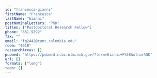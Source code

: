 ```yaml
---
id: "francesca-gianni"
firstName: "Francesca"
lastName: "Gianni"
postNominalLetters: "PhD"
titles: ["Postdoctoral Research Fellow"]
phone: "851-5292"
fax: ""
email: "fg2442@cumc.columbia.edu"
room: "401B"
researchAreas: []
pubmed: "https://pubmed.ncbi.nlm.nih.gov/?term=Gianni+F%5BAuthor%5D"
url: []
formats: ["long"]
tags: []
---
```

